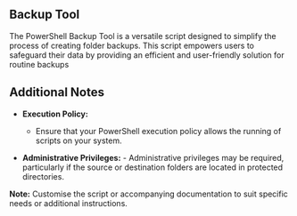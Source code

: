 ## Backup Tool


The PowerShell Backup Tool is a versatile script designed to simplify the process of creating folder backups. This script empowers users to safeguard their data by providing an efficient and user-friendly solution for routine backups


## Additional Notes
  
- **Execution Policy:**
    - Ensure that your PowerShell execution policy allows the running of scripts on your system.

- **Administrative Privileges:**
      - Administrative privileges may be required, particularly if the source or destination folders are located in protected directories.

**Note:** Customise the script or accompanying documentation to suit specific needs or additional instructions. 
